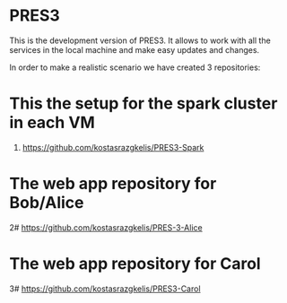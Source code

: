 # PRES3

This is the development version of PRES3. It allows to work with all the services in the local machine 
and make easy updates and changes.

In order to make a realistic scenario we have created 3 repositories: 


# This the setup for the spark cluster in each VM
1) https://github.com/kostasrazgkelis/PRES3-Spark

# The web app repository for Bob/Alice
2# https://github.com/kostasrazgkelis/PRES-3-Alice

# The web app repository for Carol
3# https://github.com/kostasrazgkelis/PRES3-Carol
